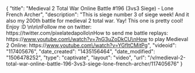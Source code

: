 {
    "title": "Medieval 2 Total War Online Battle #196 (3vs3 Siege) - Lone French Archer",
    "description": "This is siege number 3 of siege week!  And it also my 200th battle for medieval 2 total war. Yay!  This one is pretty cool!  Enjoy :D  \n\n\nFollow me on twitter: https:\/\/twitter.com\/pixelatedapollo\nHow to send me battle replays: https:\/\/www.youtube.com\/watch?v=7nG3uZoDkCU\nHow to play Medieval 2 Online: https:\/\/www.youtube.com\/watch?v=YGfItCMitPg",
    "videoid": "117405676",
    "date_created": "1435156464",
    "date_modified": "1506478252",
    "type": "captivate",
    "layout": "video",
    "url": "\/v\/medieval-2-total-war-online-battle-196-3vs3-siege-lone-french-archer\/117405676"
}